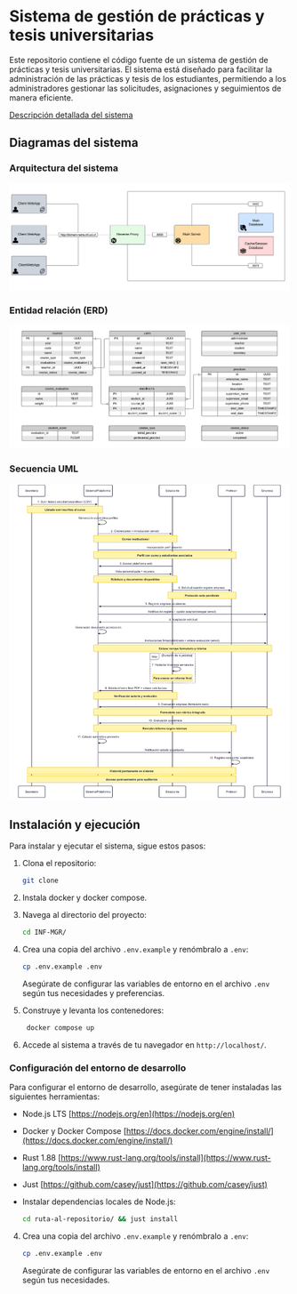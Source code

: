 # Sistema de gestión de prácticas y tesis universitarias

Este repositorio contiene el código fuente de un sistema de gestión de prácticas y tesis universitarias. El sistema está diseñado para facilitar la administración de las prácticas y tesis de los estudiantes, permitiendo a los administradores gestionar las solicitudes, asignaciones y seguimientos de manera eficiente.

[Descripción detallada del sistema](REQUIREMENTS.md)

## Diagramas del sistema

### Arquitectura del sistema
![Diagrama ERD](.diagrams/sad.png)

### Entidad relación (ERD)
![Diagrama ERD](https://raw.githubusercontent.com/MrRevillod/INF-MGR/refs/heads/development/.diagrams/erd.png)

### Secuencia UML
![Diagrama ERD](https://raw.githubusercontent.com/MrRevillod/INF-MGR/refs/heads/development/.diagrams/secuence_proposal.png)

## Instalación y ejecución

Para instalar y ejecutar el sistema, sigue estos pasos:

1. Clona el repositorio:
   ```bash
   git clone
   ```

2. Instala docker y docker compose.

3. Navega al directorio del proyecto:
   ```bash
   cd INF-MGR/
   ```
4. Crea una copia del archivo `.env.example` y renómbralo a `.env`:
   ```bash
   cp .env.example .env
   ```
   Asegúrate de configurar las variables de entorno en el archivo `.env` según tus necesidades y preferencias.

5. Construye y levanta los contenedores:
   ```bash
    docker compose up
    ```

6. Accede al sistema a través de tu navegador en `http://localhost/`.

### Configuración del entorno de desarrollo

Para configurar el entorno de desarrollo, asegúrate de tener instaladas las siguientes herramientas:

- Node.js LTS [https://nodejs.org/en](https://nodejs.org/en)
- Docker y Docker Compose [https://docs.docker.com/engine/install/](https://docs.docker.com/engine/install/)
- Rust 1.88 [https://www.rust-lang.org/tools/install](https://www.rust-lang.org/tools/install)
- Just [https://github.com/casey/just](https://github.com/casey/just)

- Instalar dependencias locales de Node.js:
   ```bash
   cd ruta-al-repositorio/ && just install
   ```

4. Crea una copia del archivo `.env.example` y renómbralo a `.env`:
   ```bash
   cp .env.example .env
   ```
   Asegúrate de configurar las variables de entorno en el archivo `.env` según tus necesidades.
